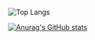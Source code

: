 ![Top Langs](https://github-readme-stats.vercel.app/api/top-langs/?username=TylerDickenson&hide=javascript,css,scss,html&theme=tokyonight)

[![Anurag's GitHub stats](https://github-readme-stats.vercel.app/api?username=TylerDickenson)](https://github.com/anuraghazra/github-readme-stats)

<!--
**TylerDickenson/TylerDickenson** is a ✨ _special_ ✨ repository because its `README.md` (this file) appears on your GitHub profile.

Here are some ideas to get you started:

- 🔭 I’m currently working on ...
- 🌱 I’m currently learning ...
- 👯 I’m looking to collaborate on ...
- 🤔 I’m looking for help with ...
- 💬 Ask me about ...
- 📫 How to reach me: ...
- 😄 Pronouns: ...
- ⚡ Fun fact: ...
-->
